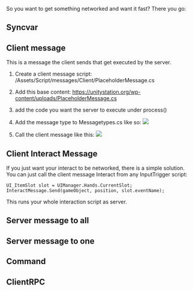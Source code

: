 So you want to get something networked and want it fast?
There you go:

## Syncvar

## Client message
This is a message the client sends that get executed by the server.

1. Create a client message script:
/Assets/Script/messages/Client/PlaceholderMessage.cs

2. Add this base content:
https://unitystation.org/wp-content/uploads/PlaceholderMessage.cs

3. add the code you want the server to execute under process()


4. Add the message type to  Messagetypes.cs like so:
![](https://unitystation.org/wp-content/uploads/ScreenshotMessageTypes.png)

5. Call the client message like this:
![](https://unitystation.org/wp-content/uploads/Screenshotcallmessage.png)

## Client Interact Message
If you just want your interact to be networked, there is a simple solution.
You can just call the client message Interact from any InputTrigger script:


`UI_ItemSlot slot = UIManager.Hands.CurrentSlot;` <br>
`InteractMessage.Send(gameObject, position, slot.eventName);`


This runs your whole interaction script as server.

## Server message to all


## Server message to one


## Command

## ClientRPC

